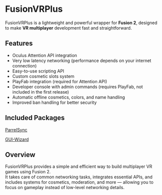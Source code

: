 # FusionVRPlus

FusionVRPlus is a lightweight and powerful wrapper for **Fusion 2**, designed to make **VR multiplayer** development fast and straightforward.

## Features

- Oculus Attention API integration  
- Very low latency networking (performance depends on your internet connection)  
- Easy-to-use scripting API  
- Custom cosmetic slots system  
- PlayFab integration (required for Attention API)  
- Developer console with admin commands (requires PlayFab, not included in the first release)  
- Automatic offline cosmetics, colors, and name handling  
- Improved ban handling for better security

## Included Packages
[ParrelSync](https://github.com/VeriorPies/ParrelSync) 

[GUI-Wizard](https://github.com/OverlayCS/GUI-Wizard)

## Overview

FusionVRPlus provides a simple and efficient way to build multiplayer VR games using Fusion 2.  
It takes care of common networking tasks, integrates essential APIs, and includes systems for cosmetics, moderation, and more — allowing you to focus on gameplay instead of low-level networking details.

